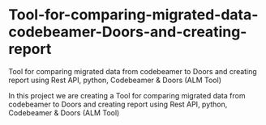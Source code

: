 # Tool-for-comparing-migrated-data-codebeamer-Doors-and-creating-report
Tool for comparing migrated data from codebeamer to Doors and creating report using Rest API, python, Codebeamer &amp; Doors (ALM Tool)



  In this project we are creating a Tool for comparing migrated data from codebeamer to Doors and 
creating report using Rest API, python, Codebeamer & Doors (ALM Tool)
